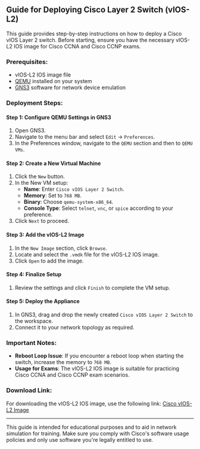 ## Guide for Deploying Cisco Layer 2 Switch (vIOS-L2)

This guide provides step-by-step instructions on how to deploy a Cisco vIOS Layer 2 switch. Before starting, ensure you have the necessary vIOS-L2 IOS image for Cisco CCNA and Cisco CCNP exams.

### Prerequisites:
- vIOS-L2 IOS image file
- [QEMU](https://www.qemu.org/download/) installed on your system
- [GNS3](https://www.gns3.com/software/download) software for network device emulation

### Deployment Steps:

#### **Step 1: Configure QEMU Settings in GNS3**
1. Open GNS3.
2. Navigate to the menu bar and select `Edit` -> `Preferences`.
3. In the Preferences window, navigate to the `QEMU` section and then to `QEMU VMs`.

#### **Step 2: Create a New Virtual Machine**
1. Click the `New` button.
2. In the New VM setup:
   - **Name**: Enter `Cisco vIOS Layer 2 Switch`.
   - **Memory**: Set to `768 MB`.
   - **Binary**: Choose `qemu-system-x86_64`.
   - **Console Type**: Select `telnet`, `vnc`, or `spice` according to your preference.
3. Click `Next` to proceed.

#### **Step 3: Add the vIOS-L2 Image**
1. In the `New Image` section, click `Browse`.
2. Locate and select the `.vmdk` file for the vIOS-L2 IOS image.
3. Click `Open` to add the image.

#### **Step 4: Finalize Setup**
1. Review the settings and click `Finish` to complete the VM setup.

#### **Step 5: Deploy the Appliance**
1. In GNS3, drag and drop the newly created `Cisco vIOS Layer 2 Switch` to the workspace.
2. Connect it to your network topology as required.

### Important Notes:
- **Reboot Loop Issue**: If you encounter a reboot loop when starting the switch, increase the memory to `768 MB`.
- **Usage for Exams**: The vIOS-L2 IOS image is suitable for practicing Cisco CCNA and Cisco CCNP exam scenarios.

### Download Link:
For downloading the vIOS-L2 IOS image, use the following link: [Cisco vIOS-L2 Image](https://drive.google.com/file/d/1nsiaoTWi2345kUPgcs1-pLtDBjbBMHhM/view?usp=drive_link)

---

This guide is intended for educational purposes and to aid in network simulation for training. Make sure you comply with Cisco's software usage policies and only use software you're legally entitled to use.
